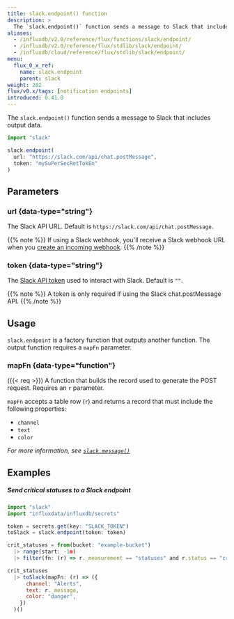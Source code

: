 ```yaml
---
title: slack.endpoint() function
description: >
  The `slack.endpoint()` function sends a message to Slack that includes output data.
aliases:
  - /influxdb/v2.0/reference/flux/functions/slack/endpoint/
  - /influxdb/v2.0/reference/flux/stdlib/slack/endpoint/
  - /influxdb/cloud/reference/flux/stdlib/slack/endpoint/
menu:
  flux_0_x_ref:
    name: slack.endpoint
    parent: slack
weight: 202
flux/v0.x/tags: [notification endpoints]
introduced: 0.41.0
---
```


The `slack.endpoint()` function sends a message to Slack that includes output data.

```js
import "slack"

slack.endpoint(
  url: "https://slack.com/api/chat.postMessage",
  token: "mySuPerSecRetTokEn"
)
```

## Parameters

### url {data-type="string"}
The Slack API URL.
Default is `https://slack.com/api/chat.postMessage`.

{{% note %}}
If using a Slack webhook, you'll receive a Slack webhook URL when you
[create an incoming webhook](https://api.slack.com/incoming-webhooks#create_a_webhook).
{{% /note %}}

### token {data-type="string"}
The [Slack API token](https://get.slack.help/hc/en-us/articles/215770388-Create-and-regenerate-API-tokens)
used to interact with Slack.
Default is `""`.

{{% note %}}
A token is only required if using the Slack chat.postMessage API.
{{% /note %}}

## Usage
`slack.endpoint` is a factory function that outputs another function.
The output function requires a `mapFn` parameter.

### mapFn {data-type="function"}
({{< req >}}) A function that builds the record used to generate the POST request.
Requires an `r` parameter.

`mapFn` accepts a table row (`r`) and returns a record that must include the following properties:

- `channel`
- `text`
- `color`

_For more information, see [`slack.message()`](/flux/v0.x/stdlib/slack/message/)_

## Examples

##### Send critical statuses to a Slack endpoint
```js
import "slack"
import "influxdata/influxdb/secrets"

token = secrets.get(key: "SLACK_TOKEN")
toSlack = slack.endpoint(token: token)

crit_statuses = from(bucket: "example-bucket")
  |> range(start: -1m)
  |> filter(fn: (r) => r._measurement == "statuses" and r.status == "crit")

crit_statuses
  |> toSlack(mapFn: (r) => ({
      channel: "Alerts",
      text: r._message,
      color: "danger",
    })
  )()
```
